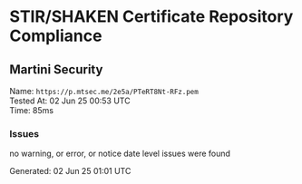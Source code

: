 # STIR/SHAKEN Certificate Repository Compliance

## Martini Security

Name: `https://p.mtsec.me/2e5a/PTeRT8Nt-RFz.pem`\
Tested At: 02 Jun 25 00:53 UTC\
Time: 85ms

### Issues

no warning, or error, or notice date level issues were found

Generated: 02 Jun 25 01:01 UTC